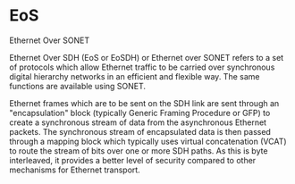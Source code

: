 # EoS


Ethernet Over SONET

Ethernet Over SDH (EoS or EoSDH) or Ethernet over SONET refers to a set
of protocols which allow Ethernet traffic to be carried over synchronous
digital hierarchy networks in an efficient and flexible way. The same
functions are available using SONET.

Ethernet frames which are to be sent on the SDH link are sent through an
"encapsulation" block (typically Generic Framing Procedure or GFP) to
create a synchronous stream of data from the asynchronous Ethernet
packets. The synchronous stream of encapsulated data is then passed
through a mapping block which typically uses virtual concatenation
(VCAT) to route the stream of bits over one or more SDH paths. As this
is byte interleaved, it provides a better level of security compared to
other mechanisms for Ethernet transport.

